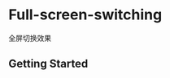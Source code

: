 # Full-screen-switching
全屏切换效果


<h2>Getting Started</h2>

  <!-- 引入jQuery -->
  <script src="jquery-1.11.2.min.js"></script>
  
  <!-- 引入全屏切换 -->
